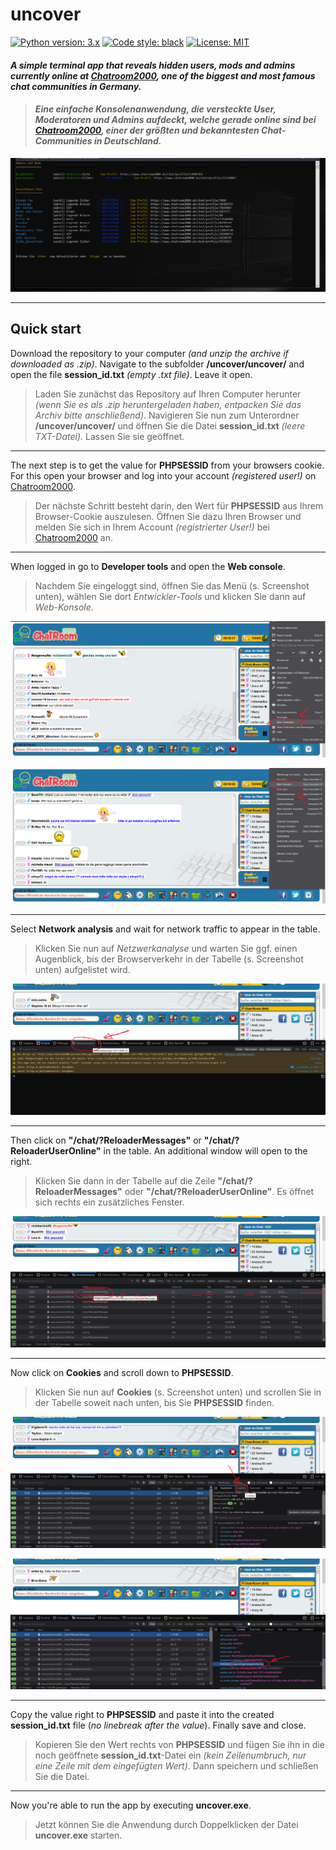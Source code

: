 # uncover

[![Python version: 3.x](https://img.shields.io/badge/python-3.x-blue)](https://python.org)
[![Code style: black](https://img.shields.io/badge/code%20style-black-000000.svg)](https://github.com/psf/black)
[![License: MIT](https://img.shields.io/badge/license-the_unlicense-darkviolet.svg)](https://github.com/Susperya/uncover/blob/master/LICENSE)

#### *A simple terminal app that reveals hidden users, mods and admins currently online at [Chatroom2000](https://chatroom2000.de), one of the biggest and most famous chat communities in Germany.*

>#### *Eine einfache Konsolenanwendung, die versteckte User, Moderatoren und Admins aufdeckt, welche gerade online sind bei [Chatroom2000](https://chatroom2000.de), einer der größten und bekanntesten Chat-Communities in Deutschland.*

[![screen][0]][0]

---

## Quick start

Download the repository to your computer *(and unzip the archive if downloaded as .zip)*. Navigate to the subfolder **/uncover/uncover/** and open the file **session_id.txt** *(empty .txt file)*. Leave it open.

> Laden Sie zunächst das Repository auf Ihren Computer herunter *(wenn Sie es als .zip heruntergeladen haben, entpacken Sie das Archiv bitte anschließend)*. Navigieren Sie nun zum Unterordner **/uncover/uncover/** und öffnen Sie die Datei **session_id.txt** *(leere TXT-Datei)*. Lassen Sie sie geöffnet.

---

The next step is to get the value for **PHPSESSID** from your browsers cookie. For this open your browser and log into your account *(registered user!)* on 
[Chatroom2000](https://chatroom2000.de).

> Der nächste Schritt besteht darin, den Wert für **PHPSESSID** aus Ihrem Browser-Cookie auszulesen. Öffnen Sie dazu Ihren Browser und melden Sie sich in Ihrem Account *(registrierter User!)* bei [Chatroom2000](https://chatroom2000.de) an.

---

When logged in go to **Developer tools** and open the **Web console**. 

> Nachdem Sie eingeloggt sind, öffnen Sie das Menü (s. Screenshot unten), wählen Sie dort *Entwickler-Tools* und klicken Sie dann auf *Web-Konsole*.

[![screen][1]][1]

[![screen][2]][2]

---

Select **Network analysis** and wait for network traffic to appear in the table.

> Klicken Sie nun auf *Netzwerkanalyse* und warten Sie ggf. einen Augenblick, bis der Browserverkehr in der Tabelle (s. Screenshot unten) aufgelistet wird.

[![screen][3]][3]

---

Then click on **"/chat/?ReloaderMessages"** or **"/chat/?ReloaderUserOnline"** in the table. An additional window will open to the right.

> Klicken Sie dann in der Tabelle auf die Zeile **"/chat/?ReloaderMessages"** oder **"/chat/?ReloaderUserOnline"**. Es öffnet sich rechts ein zusätzliches Fenster.

[![screen][4]][4]

---

Now click on **Cookies** and scroll down to **PHPSESSID**.

> Klicken Sie nun auf **Cookies** (s. Screenshot unten) und scrollen Sie in der Tabelle soweit nach unten, bis Sie **PHPSESSID** finden.

[![screen][5]][5]

[![screen][6]][6]

---

Copy the value right to **PHPSESSID** and paste it into the created **session_id.txt** file (*no linebreak after the value*). Finally save and close.

> Kopieren Sie den Wert rechts von **PHPSESSID** und fügen Sie ihn in die noch geöffnete **session_id.txt**-Datei ein *(kein Zeilenumbruch, nur eine Zeile mit dem eingefügten Wert)*. Dann speichern und schließen Sie die Datei.

---

Now you're able to run the app by executing **uncover.exe**.

> Jetzt können Sie die Anwendung durch Doppelklicken der Datei **uncover.exe** starten.



  [0]: /img/t7.png
  [1]: /img/t1.png
  [2]: /img/t2.png
  [3]: /img/t3.png
  [4]: /img/t4.png
  [5]: /img/t5.png
  [6]: /img/t6.png
